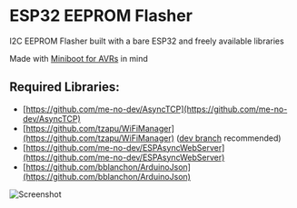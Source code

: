 # ESP32 EEPROM Flasher
I2C EEPROM Flasher built with a bare ESP32 and freely available libraries

Made with [Miniboot for AVRs](https://github.com/mihaigalos/miniboot) in mind

## Required Libraries:
- [https://github.com/me-no-dev/AsyncTCP](https://github.com/me-no-dev/AsyncTCP)
- [https://github.com/tzapu/WiFiManager](https://github.com/tzapu/WiFiManager)  ([dev branch](https://github.com/tzapu/WiFiManager/tree/development)  recommended)
- [https://github.com/me-no-dev/ESPAsyncWebServer](https://github.com/me-no-dev/ESPAsyncWebServer) 
- [https://github.com/bblanchon/ArduinoJson](https://github.com/bblanchon/ArduinoJson)

![Screenshot](https://i.imgur.com/FIr2VI1.png  "Screenshot")